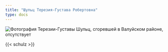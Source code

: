 ```yaml
---
title: "Шульц Терезия-Густава Робертовна"
type: docs
---
```


![Фотография Терезии-Густавы Шульц, сгоревшей в Валуйском районе, отсутствует](/static/img/cards/25.jpg "Вы можете помочь нам, прислав фотографию Терезии-Густавы Шульц")

{{< schulz >}}
